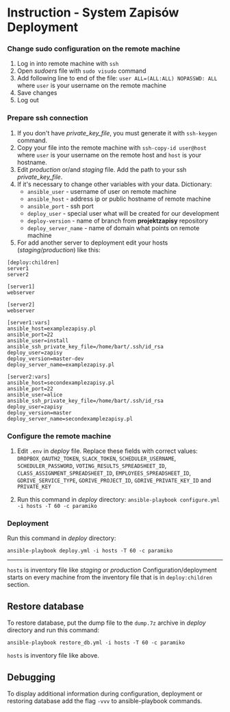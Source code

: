 # Instruction - System Zapisów Deployment

### Change sudo configuration on the remote machine
1. Log in into remote machine with `ssh`
2. Open *sudoers* file with `sudo visudo` command
3. Add following line to end of the file:
    `user ALL=(ALL:ALL) NOPASSWD: ALL`
    where `user` is your username on the remote machine
4. Save changes
5. Log out

### Prepare ssh connection
 1. If you don't have *private_key_file*, you must generate it with `ssh-keygen` command.
 2. Copy your file into the remote machine with `ssh-copy-id user@host`
    where `user` is your username on the remote host and `host` is your hostname.
 3. Edit *production* or/and *staging* file. Add the path to your ssh *private_key_file*.
 4. If it's necessary to change other variables with your data.
    Dictionary:
    - `ansible_user` - username of user on remote machine
    - `ansible_host` - address ip or public hostname of remote machine
    - `ansible_port` - ssh port
    - `deploy_user` - special user what will be created for our development
    - `deploy-version` - name of branch from __projektzapisy__ repository
    - `deploy_server_name` - name of domain what points on remote machine
5. For add another server to deployment edit your hosts (*staging*/*production*) like this:
```
[deploy:children]
server1
server2

[server1]
webserver

[server2]
webserver

[server1:vars]
ansible_host=examplezapisy.pl
ansible_port=22
ansible_user=install
ansible_ssh_private_key_file=/home/bart/.ssh/id_rsa
deploy_user=zapisy
deploy_version=master-dev
deploy_server_name=examplezapisy.pl

[server2:vars]
ansible_host=secondexamplezapisy.pl
ansible_port=22
ansible_user=alice
ansible_ssh_private_key_file=/home/bart/.ssh/id_rsa
deploy_user=zapisy
deploy_version=master
deploy_server_name=secondexamplezapisy.pl
```

### Configure the remote machine
1. Edit `.env` in *deploy* file. Replace these fields with correct values:
	`DROPBOX_OAUTH2_TOKEN`, `SLACK_TOKEN`, `SCHEDULER_USERNAME`, `SCHEDULER_PASSWORD`, `VOTING_RESULTS_SPREADSHEET_ID`, `CLASS_ASSIGNMENT_SPREADSHEET_ID`, `EMPLOYEES_SPREADSHEET_ID`, `GDRIVE_SERVICE_TYPE`, `GDRIVE_PROJECT_ID`, `GDRIVE_PRIVATE_KEY_ID` and `PRIVATE_KEY`

2. Run this command in *deploy* directory:
`ansible-playbook configure.yml -i hosts -T 60 -c paramiko`
### Deployment
Run this command in *deploy* directory:
```
ansible-playbook deploy.yml -i hosts -T 60 -c paramiko
```
---
`hosts` is inventory file like *staging* or *production*
Configuration/deployment starts on every machine from the inventory file that is in `deploy:children` section.


## Restore database
To restore database, put the dump file to the `dump.7z` archive in *deploy* directory and run this command:
```
ansible-playbook restore_db.yml -i hosts -T 60 -c paramiko
```
`hosts` is inventory file like above.

## Debugging
 To display additional information during configuration, deployment or restoring database add the flag `-vvv` to ansible-playbook commands.